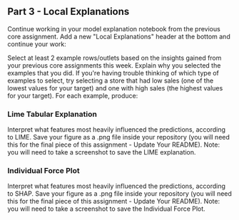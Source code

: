 ## Part 3 - Local Explanations

Continue working in your model explanation notebook from the previous core assignment. Add a new "Local Explanations" header at the bottom and continue your work:

Select at least 2 example rows/outlets based on the insights gained from your previous core assignments this week.
Explain why you selected the examples that you did.
If you're having trouble thinking of which type of examples to select, try selecting a store that had low sales (one of the lowest values for your target) and one with high sales (the highest values for your target).
For each example, produce:

### Lime Tabular Explanation

Interpret what features most heavily influenced the predictions, according to LIME.
Save your figure as a .png file inside your repository (you will need this for the final piece of this assignment - Update Your README). Note: you will need to take a screenshot to save the LIME explanation.

### Individual Force Plot

Interpret what features most heavily influenced the predictions, according to SHAP.
Save your figure as a .png file inside your repository (you will need this for the final piece of this assignment - Update Your README). Note: you will need to take a screenshot to save the Individual Force Plot.

